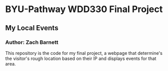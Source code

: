 # BYU-Pathway WDD330 Final Project
## My Local Events

### Author: Zach Barnett

This repository is the code for my final project, a webpage that determine's the visitor's rough location based on their IP and displays events for that area.
